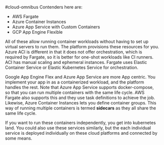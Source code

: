 #cloud-omnibus 
Contenders here are:
- AWS Fargate
- Azure Container Instances
- Azure App Service with Custom Containers
- GCP App Engine Flexible

All of these allow running container workloads without having to set up virtual servers to run them. The platform provisions these resources for you. Azure ACI is different in that it does not offer orchestration, which is required by Fargate, so it is better for one-shot workloads like CI runners. ACI has manual scaling and ephemeral instances. Fargate uses Elastic Container Service or Elastic Kubernetes Service for orchestration.

Google App Engine Flex and Azure App Service are more App centric. You implement your app in as a containerized workload, and the platform handles the rest. Note that Azure App Service supports docker-compose, so that you can run multiple containers with the same life cycle.
AWS Fargate also supports this and they use task definitions to achieve the job. Likewise, Azure Container Instances lets you define container groups. This way of running multiple containers is termed **sidecars** as they all share the same life cycle.

If you want to run these containers independently, you get into kubernetes land. You could also use these services similarly, but the each individual service is deployed individually on these cloud platforms and connected by some means.
